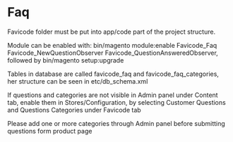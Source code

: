 # Faq

Favicode folder must be put into app/code part of the project structure.

Module can be enabled with: bin/magento module:enable Favicode_Faq Favicode_NewQuestionObserver Favicode_QuestionAnsweredObserver, followed by bin/magento setup:upgrade <br>

Tables in database are called favicode_faq and favicode_faq_categories, her structure can be seen in etc/db_schema.xml 

If questions and categories are not visible in Admin panel under Content tab, enable them in Stores/Configuration, by selecting Customer Questions and Questions Categories under Favicode tab <br>

Please add one or more categories through Admin panel before submitting questions form product page
